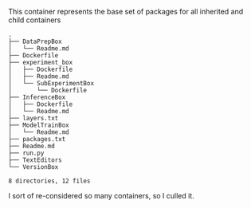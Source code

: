 This container represents the base set of packages for all inherited and child containers

```
.
├── DataPrepBox
│   └── Readme.md
├── Dockerfile
├── experiment_box
│   ├── Dockerfile
│   ├── Readme.md
│   └── SubExperimentBox
│       └── Dockerfile
├── InferenceBox
│   ├── Dockerfile
│   └── Readme.md
├── layers.txt
├── ModelTrainBox
│   └── Readme.md
├── packages.txt
├── Readme.md
├── run.py
├── TextEditors
└── VersionBox

8 directories, 12 files
```

I sort of re-considered so many containers, so I culled it.
